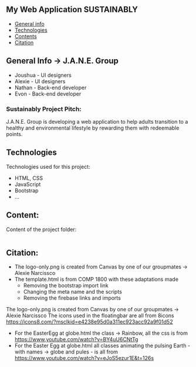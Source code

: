 ## My Web Application SUSTAINABLY

* [General info](#general-info)
* [Technologies](#technologies)
* [Contents](#content)
* [Citation](#citation)

## General Info -> J.A.N.E. Group
* Joushua - UI designers
* Alexie - UI designers
* Nathan - Back-end developer
* Evon - Back-end developer

### Sustainably Project Pitch:
J.A.N.E. Group is developing a web application to help adults transition to a healthy and environmental lifestyle by rewarding them with redeemable points.

## Technologies
Technologies used for this project:
* HTML, CSS
* JavaScript
* Bootstrap 
* ...
	
## Content:
Content of the project folder:

```

```

## Citation:
* The logo-only.png is created from Canvas by one of our groupmates -> Alexie Narcissco
* The template.html is from COMP 1800 with these adaptations made 
    * Removing the bootstrap import link
    * Changing the meta name and the scripts
    * Removing the firebase links and imports
    
The logo-only.png is created from Canvas by one of our groupmates -> Alexie Narcissco
The icons used in the floatingbar are all from 8icons
    https://icons8.com/?msclkid=e4238e95d0a311ec923acc92a9f01d52
* For the EasterEgg at globe.html the class -> Rainbow, all the css is from https://www.youtube.com/watch?v=BY4uU6CNtTg
* For the Easter Egg at globe.html all classes animating the pulsing Earth - with names -> globe and pules - is all from https://www.youtube.com/watch?v=eJoS5ezur1E&t=126s